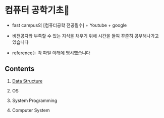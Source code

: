 # 컴퓨터 공학기초&#127752;

- fast campus의 [컴퓨터공학 전공필수] + Youtube + google

- 비전공자라 부족할 수 있는 지식을 채우기 위해 시간을 들여 꾸준히 공부해나가고 있습니다

- reference는 각 파일 아래에 명시했습니다


## Contents
1. [Data Structure](https://github.com/yooooonk/TIL/tree/master/Computer%20Science/DataStructure)

2. OS
3. System Programming
4. Computer System

